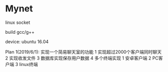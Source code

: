 # Mynet
linux socket 

build
gcc/g++

device:
ubuntu 16.04


Plan 1(2019/6/1): 
    实现一个简易聊天室的功能
    1 实现超过2000个客户端同时聊天
    2 实现收发文件
    3 数据库实现保存用户数据
    4 多个终端实现
        1 安卓客户端
        2 PC客户端
        3 linux终端
